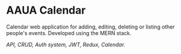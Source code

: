 # AAUA Calendar

Calendar web application for adding, editing, deleting or listing other people's events. Developed using the MERN stack.

_API, CRUD, Auth system, JWT, Redux, Calendar._
